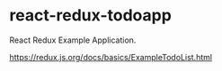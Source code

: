 # react-redux-todoapp

React Redux Example Application. 

https://redux.js.org/docs/basics/ExampleTodoList.html
